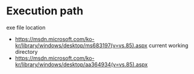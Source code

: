 # Execution path #

exe file location
* https://msdn.microsoft.com/ko-kr/library/windows/desktop/ms683197(v=vs.85).aspx
current working directory
* https://msdn.microsoft.com/ko-kr/library/windows/desktop/aa364934(v=vs.85).aspx
